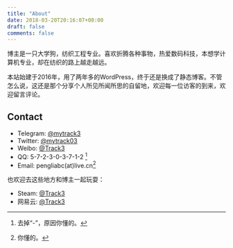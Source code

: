 ```yaml
---
title: "About"
date: 2018-03-20T20:16:07+08:00
draft: false
comments: false
---
```


博主是一只大学狗，纺织工程专业。喜欢折腾各种事物，热爱数码科技，本想学计算机专业，却在纺织的路上越走越远。

本站始建于2016年，用了两年多的WordPress，终于还是换成了静态博客。不管怎么说，这还是那个分享个人所见所闻所思的自留地，欢迎每一位访客的到来，欢迎留言评论。

## Contact

* Telegram: [@mytrack3](http://t.me/mytrack3)
* Twitter: [@mytrack03](https://twitter.com/mytrack03)
* Weibo: [@Track3](http://weibo.com/u/2350674815)
* QQ: 5-7-2-3-0-3-7-1-2 [^1]
* Email: pengliabc(at)live.cn[^2]

也欢迎去这些地方和博主一起玩耍：

* Steam: [@Track3](http://steamcommunity.com/profiles/76561198244211610)
* 网易云: [@Track3](http://music.163.com/#/user/home?id=34583669)

[^1]: 去掉“-”，原因你懂的。

[^2]: 你懂的。